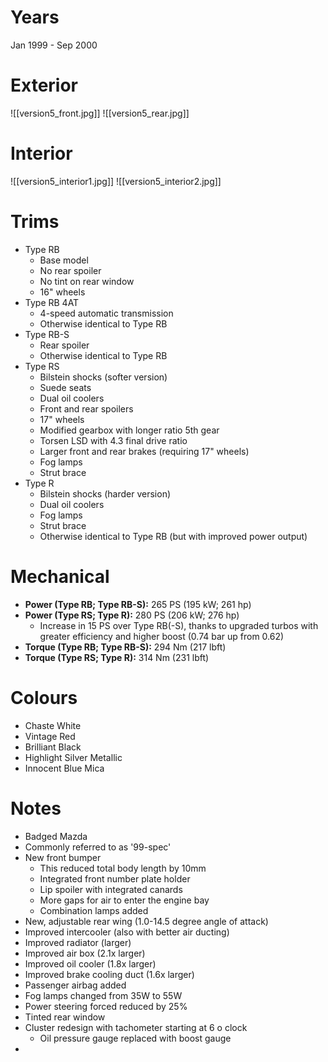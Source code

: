 # Years
Jan 1999 - Sep 2000

# Exterior
![[version5_front.jpg]]
![[version5_rear.jpg]]

# Interior
![[version5_interior1.jpg]]
![[version5_interior2.jpg]]

# Trims
- Type RB
	- Base model
	- No rear spoiler
	- No tint on rear window
	- 16" wheels
- Type RB 4AT
	- 4-speed automatic transmission
	- Otherwise identical to Type RB
- Type RB-S
	- Rear spoiler
	- Otherwise identical to Type RB
- Type RS
	- Bilstein shocks (softer version)
	* Suede seats
	* Dual oil coolers
	* Front and rear spoilers
	* 17" wheels
	* Modified gearbox with longer ratio 5th gear
	* Torsen LSD with 4.3 final drive ratio
	- Larger front and rear brakes (requiring 17" wheels)
	- Fog lamps
	- Strut brace
- Type R
	- Bilstein shocks (harder version)
	- Dual oil coolers
	- Fog lamps
	- Strut brace
	- Otherwise identical to Type RB (but with improved power output)

# Mechanical
* **Power (Type RB; Type RB-S):** 265 PS (195 kW; 261 hp)
* **Power (Type RS; Type R):** 280 PS (206 kW; 276 hp)
	* Increase in 15 PS over Type RB(-S), thanks to upgraded turbos with greater efficiency and higher boost (0.74 bar up from 0.62)
* **Torque (Type RB; Type RB-S):** 294 Nm (217 lbft)
* **Torque (Type RS; Type R):** 314 Nm (231 lbft)

# Colours
- Chaste White
- Vintage Red
- Brilliant Black
- Highlight Silver Metallic
- Innocent Blue Mica

# Notes
* Badged Mazda
* Commonly referred to as '99-spec'
* New front bumper
	* This reduced total body length by 10mm
	* Integrated front number plate holder
	* Lip spoiler with integrated canards
	* More gaps for air to enter the engine bay
	* Combination lamps added
* New, adjustable rear wing (1.0-14.5 degree angle of attack)
* Improved intercooler (also with better air ducting)
* Improved radiator (larger)
* Improved air box (2.1x larger)
* Improved oil cooler (1.8x larger)
* Improved brake cooling duct (1.6x larger)
* Passenger airbag added
* Fog lamps changed from 35W to 55W
* Power steering forced reduced by 25%
* Tinted rear window
* Cluster redesign with tachometer starting at 6 o clock
	* Oil pressure gauge replaced with boost gauge
* 